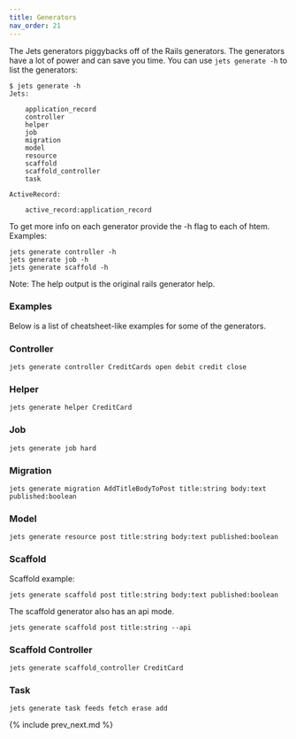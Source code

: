 ```yaml
---
title: Generators
nav_order: 21
---
```


The Jets generators piggybacks off of the Rails generators. The generators have a lot of power and can save you time. You can use `jets generate -h` to list the generators:

```
$ jets generate -h
Jets:

    application_record
    controller
    helper
    job
    migration
    model
    resource
    scaffold
    scaffold_controller
    task

ActiveRecord:

    active_record:application_record
```

To get more info on each generator provide the -h flag to each of htem. Examples:

```
jets generate controller -h
jets generate job -h
jets generate scaffold -h
```

Note: The help output is the original rails generator help.

### Examples

Below is a list of cheatsheet-like examples for some of the generators.

### Controller

    jets generate controller CreditCards open debit credit close

### Helper

    jets generate helper CreditCard

### Job

    jets generate job hard

### Migration

    jets generate migration AddTitleBodyToPost title:string body:text published:boolean

### Model

    jets generate resource post title:string body:text published:boolean

### Scaffold

Scaffold example:

    jets generate scaffold post title:string body:text published:boolean

The scaffold generator also has an api mode.

    jets generate scaffold post title:string --api

### Scaffold Controller

    jets generate scaffold_controller CreditCard

### Task

    jets generate task feeds fetch erase add

{% include prev_next.md %}